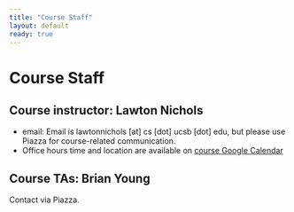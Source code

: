```yaml
---
title: "Course Staff"
layout: default
ready: true
---
```


# Course Staff<a name="staff"></a>

## Course instructor: Lawton Nichols
* email: Email is lawtonnichols [at] cs [dot] ucsb [dot] edu, but please use Piazza for course-related communication.
* Office hours time and location are available on [course Google Calendar](/m19_nichols/info/schedule/)

## Course TAs: Brian Young

Contact via Piazza.